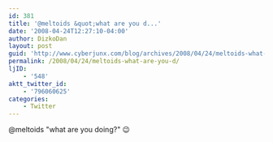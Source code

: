 ```yaml
---
id: 381
title: '@meltoids &quot;what are you d...'
date: '2008-04-24T12:27:10-04:00'
author: DizkoDan
layout: post
guid: 'http://www.cyberjunx.com/blog/archives/2008/04/24/meltoids-what-are-you-d/'
permalink: /2008/04/24/meltoids-what-are-you-d/
ljID:
    - '548'
aktt_twitter_id:
    - '796060625'
categories:
    - Twitter
---
```


@meltoids "what are you doing?" 😉